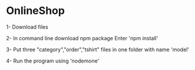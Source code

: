 # OnlineShop

1- Download files

2- In command line download npm package
    Enter 'npm install'
    
3- Put three "category","order","tshirt" files in one folder with name 'model'

4- Run the program using 'nodemone'
